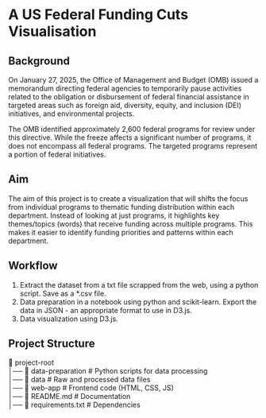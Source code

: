# A US Federal Funding Cuts Visualisation

## Background 

On January 27, 2025, the Office of Management and Budget (OMB) issued a memorandum directing federal agencies to temporarily pause activities related to the obligation or disbursement of federal financial assistance in targeted areas such as foreign aid, diversity, equity, and inclusion (DEI) initiatives, and environmental projects. 

The OMB identified approximately 2,600 federal programs for review under this directive. While the freeze affects a significant number of programs, it does not encompass all federal programs. The targeted programs represent a portion of federal initiatives. 

## Aim

The aim of this project is to create a visualization that will shifts the focus from individual programs to thematic funding distribution within each department. Instead of looking at just programs, it highlights key themes/topics (words) that receive funding across multiple programs. This makes it easier to identify funding priorities and patterns within each department.

## Workflow

1. Extract the dataset from a txt file scrapped from the web, using a python script. Save as a *.csv file.
2. Data preparation in a notebook using python and scikit-learn. Export the data in JSON - an appropriate format to use in D3.js.
3. Data visualization using D3.js.

## Project Structure

📂 project-root  
│── 📂 data-preparation  # Python scripts for data processing  
│── 📂 data              # Raw and processed data files  
│── 📂 web-app           # Frontend code (HTML, CSS, JS)  
│── 📄 README.md         # Documentation  
│── 📄 requirements.txt  # Dependencies 

